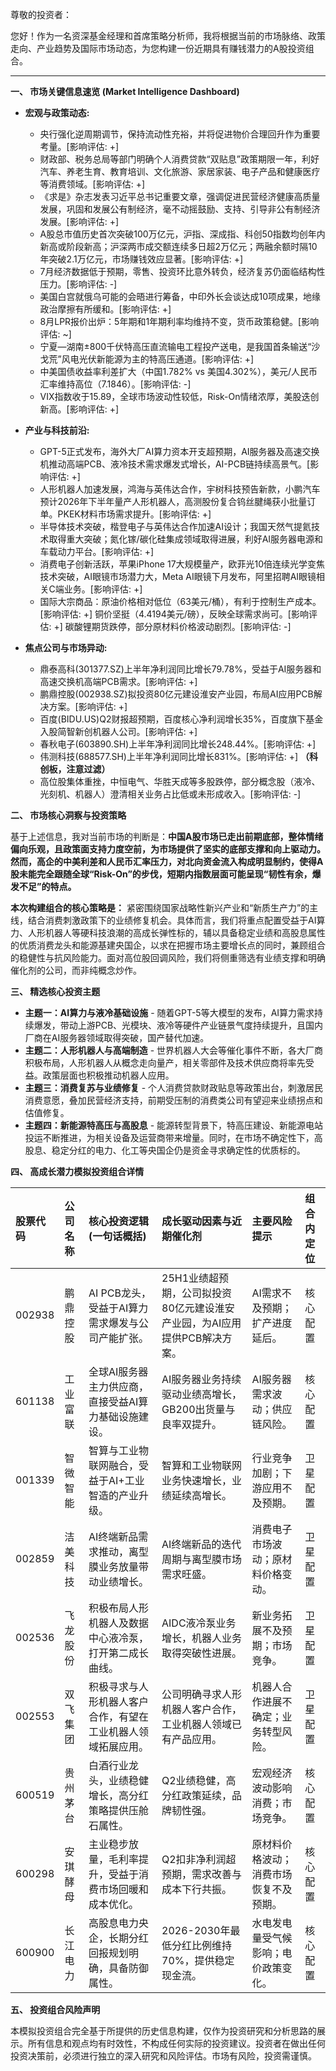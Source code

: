 尊敬的投资者：

您好！作为一名资深基金经理和首席策略分析师，我将根据当前的市场脉络、政策走向、产业趋势及国际市场动态，为您构建一份近期具有赚钱潜力的A股投资组合。

---

**一、 市场关键信息速览 (Market Intelligence Dashboard)**

*   **宏观与政策动态:**
    *   央行强化逆周期调节，保持流动性充裕，并将促进物价合理回升作为重要考量。[影响评估: +]
    *   财政部、税务总局等部门明确个人消费贷款“双贴息”政策期限一年，利好汽车、养老生育、教育培训、文化旅游、家居家装、电子产品和健康医疗等消费领域。[影响评估: +]
    *   《求是》杂志发表习近平总书记重要文章，强调促进民营经济健康高质量发展，巩固和发展公有制经济，毫不动摇鼓励、支持、引导非公有制经济发展。[影响评估: +]
    *   A股总市值历史首次突破100万亿元，沪指、深成指、科创50指数均创年内新高或阶段新高；沪深两市成交额连续多日超2万亿元；两融余额时隔10年突破2.1万亿元，市场赚钱效应显著。[影响评估: +]
    *   7月经济数据低于预期，零售、投资环比意外转负，经济复苏仍面临结构性压力。[影响评估: -]
    *   美国白宫就俄乌可能的会晤进行筹备，中印外长会谈达成10项成果，地缘政治摩擦有所缓和。[影响评估: +]
    *   8月LPR报价出炉：5年期和1年期利率均维持不变，货币政策稳健。[影响评估: ~]
    *   宁夏—湖南±800千伏特高压直流输电工程投产送电，是我国首条输送“沙戈荒”风电光伏新能源为主的特高压通道。[影响评估: +]
    *   中美国债收益率利差扩大（中国1.782% vs 美国4.302%），美元/人民币汇率维持高位（7.1846）。[影响评估: -]
    *   VIX指数收于15.89，全球市场波动性较低，Risk-On情绪浓厚，美股迭创新高。[影响评估: +]

*   **产业与科技前沿:**
    *   GPT-5正式发布，海外大厂AI算力资本开支超预期，AI服务器及高速交换机推动高端PCB、液冷技术需求爆发式增长，AI-PCB链持续高景气。[影响评估: +]
    *   人形机器人加速发展，鸿海与英伟达合作，宇树科技预告新款，小鹏汽车预计2026年下半年量产人形机器人，高测股份复合钨丝腱绳获小批量订单。PKEK材料市场需求提升。[影响评估: +]
    *   半导体技术突破，楷登电子与英伟达合作加速AI设计；我国天然气提氦技术取得重大突破；氮化镓/碳化硅集成领域取得进展，利好AI服务器电源和车载动力平台。[影响评估: +]
    *   消费电子创新活跃，苹果iPhone 17大规模量产，欧菲光10倍连续光学变焦技术突破，AI眼镜市场潜力大，Meta AI眼镜下月发布，阿里招聘AI眼镜相关C端业务。[影响评估: +]
    *   国际大宗商品：原油价格相对低位（63美元/桶），有利于控制生产成本。[影响评估: +] 铜价坚挺（4.4194美元/磅），反映全球需求尚可。[影响评估: +] 碳酸锂期货跌停，部分原材料价格波动剧烈。[影响评估: -]

*   **焦点公司与市场异动:**
    *   鼎泰高科(301377.SZ)上半年净利润同比增长79.78%，受益于AI服务器和高速交换机高端PCB需求。[影响评估: +]
    *   鹏鼎控股(002938.SZ)拟投资80亿元建设淮安产业园，布局AI应用PCB解决方案。[影响评估: +]
    *   百度(BIDU.US)Q2财报超预期，百度核心净利润增长35%，百度旗下基金入股简智新创机器人公司。[影响评估: +]
    *   春秋电子(603890.SH)上半年净利润同比增长248.44%。[影响评估: +]
    *   伟测科技(688577.SH)上半年净利润同比增长831%。[影响评估: +] **（科创板，注意过滤）**
    *   高位股集体重挫，中恒电气、华胜天成等多股跌停，部分概念股（液冷、光刻机、机器人）澄清相关业务占比低或未形成收入。[影响评估: -]

**二、 市场核心洞察与投资策略**

基于上述信息，我对当前市场的判断是：**中国A股市场已走出前期底部，整体情绪偏向乐观，且政策面支持力度空前，为市场提供了坚实的底部支撑和向上驱动力。然而，高企的中美利差和人民币汇率压力，对北向资金流入构成明显制约，使得A股未能完全跟随全球“Risk-On”的步伐，短期内指数层面可能呈现“韧性有余，爆发不足”的特点。**

**本次构建组合的核心策略是：** 紧密围绕国家战略性新兴产业和“新质生产力”的主线，结合消费刺激政策下的业绩修复机会。具体而言，我们将重点配置受益于AI算力、人形机器人等硬科技浪潮的高成长弹性标的，辅以具备稳定业绩和高股息属性的优质消费龙头和能源基建央国企，以求在把握市场主要增长点的同时，兼顾组合的稳健性与抗风险能力。面对高位股回调风险，我们将侧重筛选有业绩支撑和明确催化剂的公司，而非纯概念炒作。

**三、 精选核心投资主题**

*   **主题一：AI算力与液冷基础设施** - 随着GPT-5等大模型的发布，AI算力需求持续爆发，带动上游PCB、光模块、液冷等硬件产业链景气度持续提升，且国内厂商在AI服务器领域取得突破，国产替代加速。
*   **主题二：人形机器人与高端制造** - 世界机器人大会等催化事件不断，各大厂商积极布局，人形机器人从概念走向量产，相关零部件及技术供应商将率先受益。政策层面也积极推动机器人应用。
*   **主题三：消费复苏与业绩修复** - 个人消费贷款财政贴息等政策出台，刺激居民消费意愿，叠加民营经济支持，前期受压制的消费类公司有望迎来业绩拐点和估值修复。
*   **主题四：新能源特高压与高股息** - 能源转型背景下，特高压建设、新能源电站投运不断推进，为相关设备及运营商带来增量。同时，在市场不确定性下，高股息、稳定分红的电力、化工等央国企仍是资金寻求确定性的优质标的。

**四、 高成长潜力模拟投资组合详情**

| 股票代码 | 公司名称 | 核心投资逻辑 (一句话概括) | 成长驱动因素与近期催化剂 | 主要风险提示 | 组合内定位 |
| :------- | :------- | :-------------------------- | :----------------------- | :----------- | :--------- |
| 002938   | 鹏鼎控股 | AI PCB龙头，受益于AI算力需求爆发与公司产能扩张。 | 25H1业绩超预期，公司拟投资80亿元建设淮安产业园，为AI应用提供PCB解决方案。 | AI需求不及预期；扩产进度延后。 | 核心配置 |
| 601138   | 工业富联 | 全球AI服务器主力供应商，直接受益AI算力基础设施建设。 | AI服务器业务持续驱动业绩高增长，GB200出货量与良率双提升。 | AI服务器需求波动；供应链风险。 | 核心配置 |
| 001339   | 智微智能 | 智算与工业物联网融合，受益于AI+工业智造的产业升级。 | 智算和工业物联网业务快速增长，业绩延续高增长。 | 行业竞争加剧；下游应用不及预期。 | 卫星配置 |
| 002859   | 洁美科技 | AI终端新品需求推动，离型膜业务放量带动业绩增长。 | AI终端新品的迭代周期与离型膜市场需求旺盛。 | 消费电子市场波动；原材料价格变动。 | 卫星配置 |
| 002536   | 飞龙股份 | 积极布局人形机器人及数据中心液冷泵，打开第二成长曲线。 | AIDC液冷泵业务增长，机器人业务取得突破性进展。 | 新业务拓展不及预期；市场竞争。 | 卫星配置 |
| 002553   | 双飞集团 | 积极寻求与人形机器人客户合作，有望在工业机器人领域拓展应用。 | 公司明确寻求人形机器人客户合作，工业机器人领域已有产品应用。 | 机器人合作进展不确定；业务转型风险。 | 卫星配置 |
| 600519   | 贵州茅台 | 白酒行业龙头，业绩稳健增长，高分红策略提供压舱石属性。 | Q2业绩稳健，高分红政策延续，品牌韧性强。 | 宏观经济波动影响消费；市场竞争。 | 核心配置 |
| 600298   | 安琪酵母 | 主业稳步放量，毛利率提升，受益于消费市场回暖和成本优化。 | Q2扣非净利润超预期，需求改善与成本下行共振。 | 原材料价格波动；消费市场恢复不及预期。 | 核心配置 |
| 600900   | 长江电力 | 高股息电力央企，长期分红回报规划明确，具备防御属性。 | 2026-2030年最低分红比例维持70%，提供稳定现金流。 | 水电发电量受气候影响；电价政策变化。 | 核心配置 |

**五、 投资组合风险声明**

本模拟投资组合完全基于所提供的历史信息构建，仅作为投资研究和分析思路的展示。所有信息和观点均有时效性，不构成任何实际的投资建议。投资者在做出任何投资决策前，必须进行独立的深入研究和风险评估。市场有风险，投资需谨慎。
